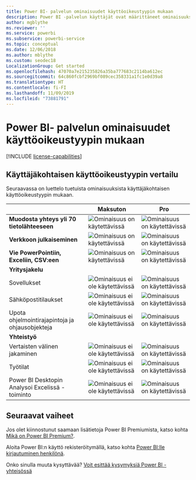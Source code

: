 ```yaml
---
title: Power BI- palvelun ominaisuudet käyttöoikeustyypin mukaan
description: Power BI -palvelun käyttäjät ovat määrittäneet ominaisuuksia, jotka perustuvat käyttäjien käyttöoikeustyyppiin (ilmainen tai Pro) ja siihen, onko heidän käyttämänsä sisältö työtilassa, joka on määritetty Power BI Premium -kapasiteettiin.
author: mgblythe
ms.reviewer: ''
ms.service: powerbi
ms.subservice: powerbi-service
ms.topic: conceptual
ms.date: 12/06/2018
ms.author: mblythe
ms.custom: seodec18
LocalizationGroup: Get started
ms.openlocfilehash: 47070a7e215235826a35ba777683c2114ba612ec
ms.sourcegitcommit: 64c860fcbf2969bf089cec358331a1fc1e0d39a8
ms.translationtype: HT
ms.contentlocale: fi-FI
ms.lasthandoff: 11/09/2019
ms.locfileid: "73881791"
---
```

# <a name="power-bi-service-features-by-license-type"></a>Power BI- palvelun ominaisuudet käyttöoikeustyypin mukaan

[!INCLUDE [license-capabilities](includes/license-capabilities.md)]

## <a name="per-user-license-type-comparison"></a>Käyttäjäkohtaisen käyttöoikeustyypin vertailu

Seuraavassa on luettelo tuetuista ominaisuuksista käyttäjäkohtaisen käyttöoikeustyypin mukaan.

|  | Maksuton | Pro |
| --- | --- | --- |
| **Muodosta yhteys yli 70 tietolähteeseen** |![Ominaisuus on käytettävissä](media/features-license-type/available.png) |![Ominaisuus on käytettävissä](media/features-license-type/available.png) |
| **Verkkoon julkaiseminen** |![Ominaisuus on käytettävissä](media/features-license-type/available.png) |![Ominaisuus on käytettävissä](media/features-license-type/available.png) |
| **Vie PowerPointiin, Exceliin, CSV:een** |![Ominaisuus on käytettävissä](media/features-license-type/available.png) |![Ominaisuus on käytettävissä](media/features-license-type/available.png) |
| **Yritysjakelu** | | |
| Sovellukset |![Ominaisuus ei ole käytettävissä](media/features-license-type/not-available.png) |![Ominaisuus on käytettävissä](media/features-license-type/available.png) |
| Sähköpostitilaukset |![Ominaisuus ei ole käytettävissä](media/features-license-type/not-available.png) |![Ominaisuus on käytettävissä](media/features-license-type/available.png) |
| Upota ohjelmointirajapintoja ja ohjausobjekteja |![Ominaisuus ei ole käytettävissä](media/features-license-type/not-available.png) |![Ominaisuus on käytettävissä](media/features-license-type/available.png) |
| **Yhteistyö** | | |
| Vertaisten välinen jakaminen |![Ominaisuus ei ole käytettävissä](media/features-license-type/not-available.png) |![Ominaisuus on käytettävissä](media/features-license-type/available.png) |
| Työtilat |![Ominaisuus ei ole käytettävissä](media/features-license-type/not-available.png) |![Ominaisuus on käytettävissä](media/features-license-type/available.png) |
| Power BI Desktopin Analysoi Excelissä -toiminto |![Ominaisuus ei ole käytettävissä](media/features-license-type/not-available.png) |![Ominaisuus on käytettävissä](media/features-license-type/available.png) |

## <a name="next-steps"></a>Seuraavat vaiheet

Jos olet kiinnostunut saamaan lisätietoja Power BI Premiumista, katso kohta [Mikä on Power BI Premium?](service-premium-what-is.md).

Aloita Power BI:n käyttö rekisteröitymällä, katso kohta [Power BI:lle kirjautuminen henkilönä](service-self-service-signup-for-power-bi.md).

Onko sinulla muuta kysyttävää? [Voit esittää kysymyksiä Power BI -yhteisössä](https://community.powerbi.com/)
